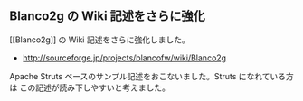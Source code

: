 ##  Blanco2g の Wiki 記述をさらに強化

[[Blanco2g]] の Wiki 記述をさらに強化しました。

- http://sourceforge.jp/projects/blancofw/wiki/Blanco2g

Apache Struts ベースのサンプル記述をおこないました。Struts になれている方は この記述が読み下しやすいと考えました。


